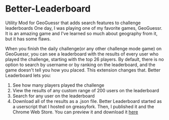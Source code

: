 # Better-Leaderboard
Utility Mod for GeoGuessr that adds search features to challenge leaderboards
One day, I was playing one of my favorite games, GeoGuessr. It is an amazing game and I've learned so much about geography from it, but it has some flaws.

When you finish the daily challenge(or any other challenge mode game) on GeoGuessr, you can see a leaderboard with the results of every user who played the challenge, starting with the top 26 players. 
By default, there is no option to search by username or by ranking on the leaderboard, and the game doesn't tell you how you placed. This extension changes that. Better Leaderboard lets you:
1) See how many players played the challenge
2) View the results of any custom range of 200 users on the leaderboard
3) Search for any user on the leaderboard
4) Download all of the results as a .json file.
Better Leaderboard started as a userscript that I hosted on greasyfork. Then, I published it and the Chrome Web Store. You can preview it and download it [here](https://chrome.google.com/webstore/detail/geoguessr-better-leaderbo/jfipnkcdgkdndjndmkkcbmnlminnlfbn)

